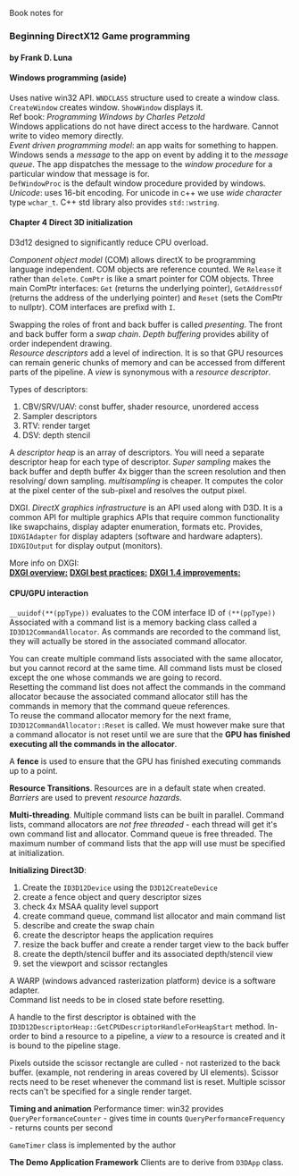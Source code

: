Book notes for  
### Beginning DirectX12 Game programming
#### by Frank D. Luna

#### Windows programming (aside)

Uses native win32 API. `WNDCLASS` structure used to create a window class.  
`CreateWindow` creates window. `ShowWindow` displays it.  
Ref book: *Programming Windows by Charles Petzold*  
Windows applications do not have direct access to the hardware. Cannot write to video memory directly.   
*Event driven programming model*: an app waits for something to happen. Windows sends a *message* to the app on event by adding it to the *message queue*. The app dispatches the message to the *window procedure* for a particular window that message is for.  
`DefWindowProc` is the default window procedure provided by windows.
*Unicode*: uses 16-bit encoding. For unicode in c++ we use *wide character* type `wchar_t`. C++ std library also provides `std::wstring`.   

#### Chapter 4 Direct 3D initialization
D3d12 designed to significantly reduce CPU overload.  

*Component object model* (COM) allows directX to be programming language independent. COM objects are reference counted. We `Release` it rather than `delete`. `ComPtr` is like a smart pointer for COM objects. Three main ComPtr interfaces: `Get` (returns the underlying pointer), `GetAddressOf` (returns the address of the underlying pointer) and `Reset` (sets the ComPtr to nullptr). COM interfaces are prefixd with `I`.  

Swapping the roles of front and back buffer is called *presenting*. The front and back buffer form a *swap chain*. *Depth buffering* provides ability of order independent drawing.  
*Resource descriptors* add a level of indirection. It is so that GPU resources can remain generic chunks of memory and can be accessed from different parts of the pipeline. A *view* is synonymous with a *resource descriptor*.  

Types of descriptors:
1. CBV/SRV/UAV: const buffer, shader resource, unordered access
2. Sampler descriptors
3. RTV: render target
4. DSV: depth stencil

A *descriptor heap* is an array of descriptors. You will need a separate descriptor heap for each type of descriptor.
*Super sampling* makes the back buffer and depth buffer 4x bigger than the screen resolution and then resolving/ down sampling. *multisampling* is cheaper. It computes the color at the pixel center of the sub-pixel and resolves the output pixel.

DXGI. *DirectX graphics infrastructure* is an API used along with D3D. It is a common API for multiple graphics APIs that require common functionality like swapchains, display adapter enumeration, formats etc. Provides,  
`IDXGIAdapter` for display adapters (software and hardware adapters).  
`IDXGIOutput` for display output (monitors).  

More info on DXGI:  
[**DXGI overview:**](http://msdn.microsoft.com/en-us/library/windows/desktop/bb205075(v=vs.85).aspx)  
[**DXGI best practices:**](http://msdn.microsoft.com/en-us/library/windows/desktop/ee417025(v=vs.85).aspx)  
[**DXGI 1.4 improvements:**]( http://msdn.microsoft.com/en-us/library/windows/desktop/mt427784%28v=vs.85%29.aspx)  

#### CPU/GPU interaction

`__uuidof(**(ppType))` evaluates to the COM interface ID of `(**(ppType))`  
Associated with a command list is a memory backing class called a  `ID3D12CommandAllocator`. As commands are recorded to the command list, they will actually be stored in the associated command allocator.  

You can create multiple command lists associated with the same allocator, but you cannot record at the same time. All command lists must be closed except the one whose commands we are going to record.  
Resetting the command list does not affect the commands in the command allocator because the associated command allocator still has the commands in memory that the command queue references.  
To reuse the command allocator memory for the next frame, `ID3D12CommandAllocator::Reset` is called. We must however make sure that a command allocator is not reset until we are sure that the **GPU has finished executing all the commands in the allocator**.  

A **fence** is used to ensure that the GPU has finished executing commands up to a point.  

**Resource Transitions**. Resources are in a default state when created. *Barriers* are used to prevent *resource hazards*.

**Multi-threading**. Multiple command lists can be built in parallel. Command lists, command allocators are *not free threaded* - each thread will get it's own command list and allocator. Command queue is free threaded. The maximum number of command lists that the app will use must be specified at initialization.  

**Initializing Direct3D**:
1. Create the `ID3D12Device` using the `D3D12CreateDevice`
2. create a fence object and query descriptor sizes
3. check 4x MSAA quality level support
4. create command queue, command list allocator and main command list
5. describe and create the swap chain
6. create the descriptor heaps the application requires
7. resize the back buffer and create a render target view to the back buffer
8. create the depth/stencil buffer and its associated depth/stencil view
9. set the viewport and scissor rectangles

A WARP (windows advanced rasterization platform) device is a software adapter.  
Command list needs to be in closed state before resetting.  

A handle to the first descriptor is obtained with the `ID3D12DescriptorHeap::GetCPUDescriptorHandleForHeapStart` method.
In-order to bind a resource to a pipeline, a *view* to a resource is created and it is bound to the pipeline stage.  

Pixels outside the scissor rectangle are culled - not rasterized to the back buffer. (example, not rendering in areas covered by UI elements). Scissor rects need to be reset whenever the command list is reset. Multiple scissor rects can't be specified for a single render target.  

**Timing and animation**
Performance timer: win32 provides `QueryPerformanceCounter` - gives time in counts
`QueryPerformanceFrequency` - returns counts per second  

`GameTimer` class is implemented by the author  

**The Demo Application Framework**
Clients are to derive from `D3DApp` class.  
